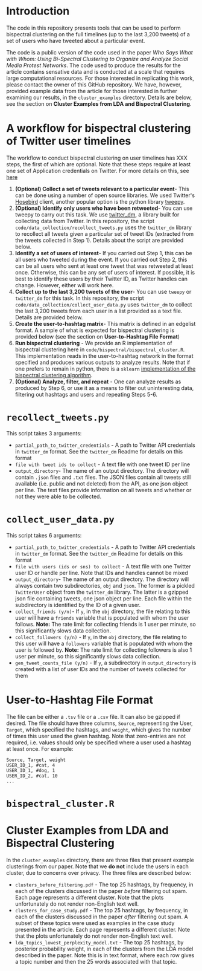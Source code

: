 # Introduction

The code in this repository presents tools that can be used to perform bispectral clustering on the full timelines (up to the last 3,200 tweets) of a set of users who have tweeted about a particular event.

The code is a public version of the code used in the paper *Who Says What with Whom: Using Bi-Spectral Clustering to Organize and Analyze Social Media Protest Networks*.  The code used to produce the results for the article contains sensative data and is conducted at a scale that requires large computational resources. For those interested in replicating this work, please contact the owner of this GitHub repository.  We have, however, provided example data from the article for those interested in further examining our results, in the ```cluster_examples``` directory. Details are below, see the section on **Cluster Examples from LDA and Bispectral Clustering**.

# A workflow for bispectral clustering of Twitter user timelines

The workflow to conduct bispectral clustering on user timelines has XXX steps, the first of which are optional.  Note that these steps require at least one set of Application credentials on Twitter. For more details on this, see [here](https://developer.twitter.com/en/apply-for-access.html)

1. **(Optional) Collect a set of tweets relevant to a particular event**- This can be done using a number of open source libraries. We used Twitter's [Hosebird](https://github.com/twitter/hbc) client, another popular option is the python library [tweepy](https://www.tweepy.org/).
2. **(Optional) Identify only users who have been retweeted**- You can use tweepy to carry out this task.  We use [twitter_dm](https://github.com/kennyjoseph/twitter_dm), a library built for collecting data from Twitter. In this repository, the script ```code/data_collection/recollect_tweets.py``` uses the ```twitter_dm``` library to recollect all tweets given a particular set of tweet IDs (extracted from the tweets collected in Step 1). Details about the script are provided below.
3. **Identify a set of users of interest**- If you carried out Step 1, this can be all users who tweeted during the event. If you carried out Step 2, this can be all users who sent at least one tweet that was retweeted at least once.  Otherwise, this can be any set of users of interest.  If possible, it is best to identify these users by their Twitter ID, as Twitter handles can change. However, either will work here.
4. **Collect up to the last 3,200 tweets of the user**- You can use ```tweepy``` or ```twitter_dm``` for this task. In this repository, the script ```code/data_collection/collect_user_data.py``` uses ```twitter_dm``` to collect the last 3,200 tweets from each user in a list provided as a text file. Details are provided below.
5. **Create the user-to-hashtag matrix**-  This matrix is defined in an edgelist format.  A sample of what is expected for bispectral clustering is provided below (see the section on **User-to-Hashtag File Format**)
6. **Run bispectral clustering** - We provide an R implementation of bispectral clustering here in ```code/bispectral/bispectral_cluster.R```. This implementation reads in the user-to-hashtag network in the format specified and produces various outputs to analyze results. Note that if one prefers to remain in python, there is a ```sklearn``` [implementation of the bispectral clustering algorithm](https://scikit-learn.org/stable/modules/biclustering.html#spectral-coclustering).
7. **(Optional) Analyze, filter, and repeat** - One can analyze results as produced by Step 6, or use it as a means to filter out uninteresting data, filtering out hashtags and users and repeating Steps 5-6.

# ```recollect_tweets.py```

This script takes 3 arguments:

- ```partial_path_to_twitter_credentials``` - A path to Twitter API credentials in ```twitter_dm``` format. See the ```twitter_dm``` Readme for details on this format
- ```file with tweet ids to collect``` - A text file with one tweet ID per line
- ```output_directory```- The name of an output directory.  The directory will contain ```.json``` files and ```.txt``` files. The JSON files contain all tweets still available (i.e. public and not deleted) from the API, as one json object per line.  The text files provide information on all tweets and whether or not they were able to be collected.

# ```collect_user_data.py```


This script takes 6 arguments:

- ```partial_path_to_twitter_credentials``` - A path to Twitter API credentials in ```twitter_dm``` format. See the ```twitter_dm``` Readme for details on this format
- ```file with users (ids or sns) to collect``` - A text file with one Twitter user ID or handle per line.  Note that IDs and handles cannot be mixed
- ```output_directory```- The name of an output directory.  The directory will always contain two subdirectories, ```obj``` and ```json```. The former is a pickled ```TwitterUser``` object from the ```twitter_dm``` library. The latter is a gzipped json file containing tweets, one json object per line. Each file within the subdirectory is identified by the ID of a given user.
- ```collect_friends (y/n)```- If ```y```, in the ```obj``` directory, the file relating to this user will have a ```friends``` variable that is populated with whom the user follows. **Note:** The rate limit for collecting friends is 1 user per minute, so this significantly slows data collection.
- ```collect_followers (y/n)``` - If ```y```, in the ```obj``` directory, the file relating to this user will have a ```followers``` variable that is populated with whom the user is followed by. **Note:** The rate limit for collecting followers is also 1 user per minute, so this significantly slows data collection.
- ```gen_tweet_counts_file (y/n)``` - If ```y```, a subdirectory in ```output_directory``` is created with a list of user IDs and the number of tweets collected for them

# User-to-Hashtag File Format

The file can be either a ```.tsv``` file or a ```.csv``` file. It can also be gzipped if desired.  The file should have three columns, ```Source```, representing the User, ```Target```, which specified the hashtags, and ```weight```, which gives the number of times this user used the given hashtag. Note that zero-entries are not required, i.e. values should only be specified where a user used a hashtag at least once.  For example:
```
Source, Target, weight
USER_ID_1, #cat, 4
USER_ID_1, #dog, 1
USER_ID_2, #cat, 10
...
```

# ```bispectral_cluster.R```

# Cluster Examples from LDA and Bispectral Clustering

In the ```cluster_examples``` directory, there are three files that present example clusterings from our paper.  Note that we **do not** include the users in each cluster, due to concerns over privacy.  The three files are described below:

- ```clusters_before_filtering.pdf``` - The top 25 hashtags, by frequency, in each of the clusters discussed in the paper *before* filtering out spam.  Each page represents a different cluster. Note that the plots unfortunately do not render non-English text well.
- ```clusters_for_case_study.pdf``` - The top 25 hashtags, by frequency, in each of the clusters discussed in the paper *after* filtering out spam.  A subset of these topics were used as examples in the case study presented in the article.  Each page represents a different cluster. Note that the plots unfortunately do not render non-English text well.
- ```lda_topics_lowest_perplexity_model.txt``` - The top 25 hashtags, by posterior probability weight, in each of the clusters from the LDA model described in the paper.  Note this is in text format, where each row gives a topic number and then the 25 words associated with that topic.



